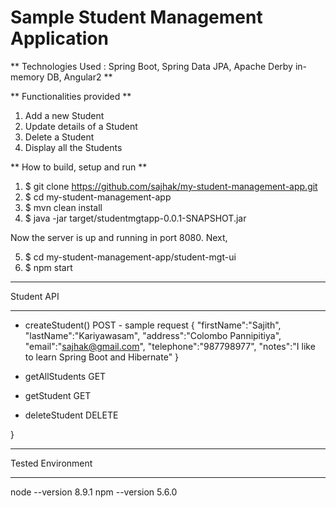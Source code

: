 Sample Student Management Application
=====================================

**
Technologies Used : Spring Boot, Spring Data JPA, Apache Derby in-memory DB, Angular2
**

**
Functionalities provided
**
1. Add a new Student
2. Update details of a Student
3. Delete a Student
4. Display all the Students

**
How to build, setup and run
**

1. $ git clone https://github.com/sajhak/my-student-management-app.git
2. $ cd my-student-management-app
3. $ mvn clean install
4. $ java -jar target/studentmgtapp-0.0.1-SNAPSHOT.jar

Now the server is up and running in port 8080. Next, 

5. $ cd my-student-management-app/student-mgt-ui
6. $ npm start


***********
Student API
***********
- createStudent() POST 
      - sample request 
{
"firstName":"Sajith",
"lastName":"Kariyawasam",
"address":"Colombo Pannipitiya",
"email":"sajhak@gmail.com",
"telephone":"987798977",
"notes":"I like to learn Spring Boot and Hibernate"
}

- getAllStudents  GET

- getStudent GET

- deleteStudent DELETE

}

******************
Tested Environment
******************

node --version 8.9.1
npm  --version
5.6.0

